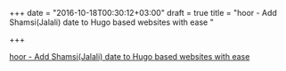 +++
date = "2016-10-18T00:30:12+03:00"
draft = true
title = "hoor - Add Shamsi(Jalali) date to Hugo based websites with ease "

+++

<p><a href="https://t.co/qBrF3qTDu9">hoor - Add Shamsi(Jalali) date to Hugo based websites with ease </a></p>
